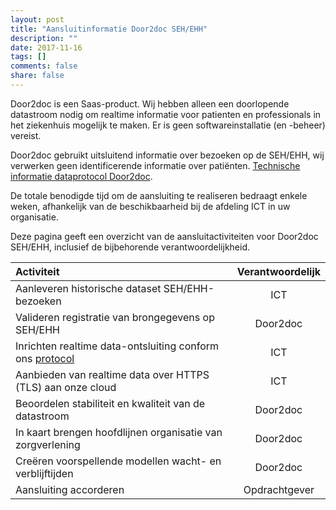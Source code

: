 ```yaml
---
layout: post
title: "Aansluitinformatie Door2doc SEH/EHH"
description: ""
date: 2017-11-16
tags: []
comments: false
share: false
---
```

Door2doc is een Saas-product. Wij hebben alleen een doorlopende datastroom nodig om realtime informatie voor patienten en professionals in het ziekenhuis mogelijk te maken. Er is geen softwareinstallatie (en -beheer) vereist.

Door2doc gebruikt uitsluitend informatie over bezoeken op de SEH/EHH, wij verwerken geen identificerende informatie over patiënten. [Technische informatie dataprotocol Door2doc](http://docs.door2doc.com/swagger/?url=/services/upload/swagger.yml#!/Service_definitie/).

De totale benodigde tijd om de aansluiting te realiseren bedraagt enkele weken, afhankelijk van de beschikbaarheid bij de afdeling ICT in uw organisatie.

Deze pagina geeft een overzicht van de aansluitactiviteiten voor Door2doc SEH/EHH, inclusief de bijbehorende verantwoordelijkheid.

| Activiteit | Verantwoordelijk |
|:--------|:-------:|
| Aanleveren historische dataset SEH/EHH-bezoeken | ICT |
| Valideren registratie van brongegevens op SEH/EHH | Door2doc |
|Inrichten realtime data-ontsluiting conform ons [protocol](http://docs.door2doc.com/swagger/?url=/services/upload/swagger.yml#!/Service_definitie/) | ICT |
| Aanbieden van realtime data over HTTPS (TLS) aan onze cloud | ICT |
| Beoordelen stabiliteit en kwaliteit van de datastroom | Door2doc |
| In kaart brengen hoofdlijnen organisatie van zorgverlening | Door2doc |
| Creëren voorspellende modellen wacht- en verblijftijden | Door2doc |
| Aansluiting accorderen | Opdrachtgever |



